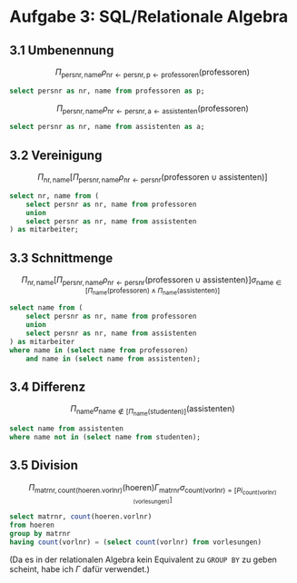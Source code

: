 # Aufgabe 3: SQL/Relationale Algebra

## 3.1 Umbenennung

$$\Pi_{\text{persnr},\text{name}}\rho_{\text{nr}\leftarrow{\text{persnr}},\text{p}\leftarrow\text{professoren}}(\text{professoren})$$

```sql
select persnr as nr, name from professoren as p;
```

$$\Pi_{\text{persnr},\text{name}}\rho_{\text{nr}\leftarrow{\text{persnr}},\text{a}\leftarrow\text{assistenten}}(\text{professoren})$$

```sql
select persnr as nr, name from assistenten as a;
```

## 3.2 Vereinigung

$$\Pi_{\text{nr},\text{name}}[\Pi_{\text{persnr},\text{name}}\rho_{\text{nr}\leftarrow\text{persnr}}(\text{professoren}\cup\text{assistenten})]$$

```sql
select nr, name from (
    select persnr as nr, name from professoren
    union
    select persnr as nr, name from assistenten
) as mitarbeiter;
```

## 3.3 Schnittmenge

$$\Pi_{\text{nr},\text{name}}[\Pi_{\text{persnr},\text{name}}\rho_{\text{nr}\leftarrow\text{persnr}}(\text{professoren}\cup\text{assistenten})]\sigma_{\text{name}\in[\Pi_{\text{name}}(\text{professoren})\land\Pi_{\text{name}}(\text{assistenten})]}$$

```sql
select name from (
    select persnr as nr, name from professoren
    union
    select persnr as nr, name from assistenten
) as mitarbeiter
where name in (select name from professoren)
    and name in (select name from assistenten);
```

## 3.4 Differenz

$$\Pi_{\text{name}}\sigma_{\text{name}\notin[\Pi_{\text{name}}(\text{studenten})]}(\text{assistenten})$$

```sql
select name from assistenten
where name not in (select name from studenten);
```

## 3.5 Division

$$\Pi_{\text{matrnr},\text{count(hoeren.vorlnr)}}(\text{hoeren})\Gamma_{\text{matrnr}}\sigma_{\text{count(vorlnr)}=[Pi_{\text{count(vorlnr)}(\text{vorlesungen})}]}$$

```sql
select matrnr, count(hoeren.vorlnr)
from hoeren
group by matrnr
having count(vorlnr) = (select count(vorlnr) from vorlesungen)
```

(Da es in der relationalen Algebra kein Equivalent zu `GROUP BY` zu geben
scheint, habe ich $\Gamma$ dafür verwendet.)
